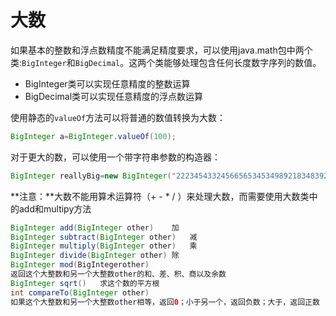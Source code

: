 # 大数

如果基本的整数和浮点数精度不能满足精度要求，可以使用java.math包中两个类:`BigInteger`和`BigDecimal`。这两个类能够处理包含任何长度数字序列的数值。

- BigInteger类可以实现任意精度的整数运算
- BigDecimal类可以实现任意精度的浮点数运算

使用静态的`valueOf`方法可以将普通的数值转换为大数：

```java
BigInteger a=BigInteger.valueOf(100);
```

对于更大的数，可以使用一个带字符串参数的构造器：

```java
BigInteger reallyBig=new BigInteger("222345433245665653453498921834839297374743786182847364687");
```

**注意：**大数不能用算术运算符（+ - * / ）来处理大数，而需要使用大数类中的add和multipy方法

```java
BigInteger add(BigInteger other)	加
BigInteger subtract(BigInteger other)	减
BigInteger multiply(BigInteger other)	乘
BigInteger divide(BigInteger other)	除
BigInteger mod(BigIntegerother)
返回这个大整数和另一个大整数other的和、差、积、商以及余数
BigInteger sqrt()	求这个数的平方根
int compareTo(BigInteger other)
如果这个大整数和另一个大整数other相等，返回0；小于另一个，返回负数；大于，返回正数
```

